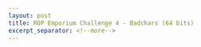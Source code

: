 ```yaml
---
layout: post
title: ROP Emporium Challenge 4 - Badchars (64 bits)
excerpt_separator: <!--more-->
---
```



<!--more-->